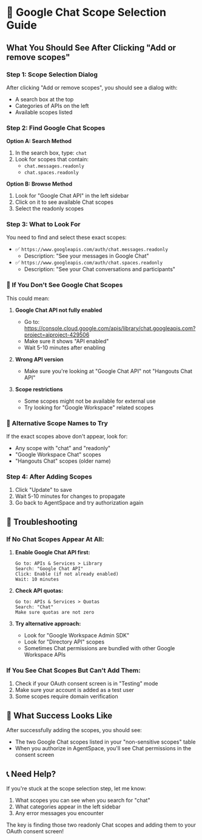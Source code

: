# 🎯 Google Chat Scope Selection Guide

## What You Should See After Clicking "Add or remove scopes"

### Step 1: Scope Selection Dialog
After clicking "Add or remove scopes", you should see a dialog with:
- A search box at the top
- Categories of APIs on the left
- Available scopes listed

### Step 2: Find Google Chat Scopes

**Option A: Search Method**
1. In the search box, type: `chat`
2. Look for scopes that contain:
   - `chat.messages.readonly`
   - `chat.spaces.readonly`

**Option B: Browse Method**
1. Look for "Google Chat API" in the left sidebar
2. Click on it to see available Chat scopes
3. Select the readonly scopes

### Step 3: What to Look For

You need to find and select these exact scopes:
- ✅ `https://www.googleapis.com/auth/chat.messages.readonly`
  - Description: "See your messages in Google Chat"
- ✅ `https://www.googleapis.com/auth/chat.spaces.readonly`  
  - Description: "See your Chat conversations and participants"

### 🚨 If You Don't See Google Chat Scopes

This could mean:

1. **Google Chat API not fully enabled**
   - Go to: https://console.cloud.google.com/apis/library/chat.googleapis.com?project=aiproject-429506
   - Make sure it shows "API enabled"
   - Wait 5-10 minutes after enabling

2. **Wrong API version**
   - Make sure you're looking at "Google Chat API" not "Hangouts Chat API"

3. **Scope restrictions**
   - Some scopes might not be available for external use
   - Try looking for "Google Workspace" related scopes

### 🎯 Alternative Scope Names to Try

If the exact scopes above don't appear, look for:
- Any scope with "chat" and "readonly"
- "Google Workspace Chat" scopes
- "Hangouts Chat" scopes (older name)

### Step 4: After Adding Scopes

1. Click "Update" to save
2. Wait 5-10 minutes for changes to propagate
3. Go back to AgentSpace and try authorization again

## 🐛 Troubleshooting

### If No Chat Scopes Appear At All:

1. **Enable Google Chat API first:**
   ```
   Go to: APIs & Services > Library
   Search: "Google Chat API"
   Click: Enable (if not already enabled)
   Wait: 10 minutes
   ```

2. **Check API quotas:**
   ```
   Go to: APIs & Services > Quotas
   Search: "Chat"
   Make sure quotas are not zero
   ```

3. **Try alternative approach:**
   - Look for "Google Workspace Admin SDK"
   - Look for "Directory API" scopes
   - Sometimes Chat permissions are bundled with other Google Workspace APIs

### If You See Chat Scopes But Can't Add Them:

1. Check if your OAuth consent screen is in "Testing" mode
2. Make sure your account is added as a test user
3. Some scopes require domain verification

## 📸 What Success Looks Like

After successfully adding the scopes, you should see:
- The two Google Chat scopes listed in your "non-sensitive scopes" table
- When you authorize in AgentSpace, you'll see Chat permissions in the consent screen

## 📞 Need Help?

If you're stuck at the scope selection step, let me know:
1. What scopes you can see when you search for "chat"
2. What categories appear in the left sidebar
3. Any error messages you encounter

The key is finding those two readonly Chat scopes and adding them to your OAuth consent screen!